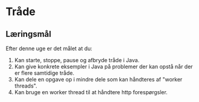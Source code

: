 # Tråde

## Læringsmål

Efter denne uge er det målet at du:

1. Kan starte, stoppe, pause og afbryde tråde i Java.
2. Kan give konkrete eksempler i Java på problemer der kan opstå når der er flere samtidige tråde.
3. Kan dele en opgave op i mindre dele som kan håndteres af "worker threads".
4. Kan bruge en worker thread til at håndtere http forespørgsler.
